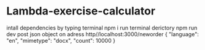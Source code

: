 # Lambda-exercise-calculator
intall dependencies by typing terminal npm i
run terminal derictory npm run dev
post json object on adress http//localhost:3000/neworder
{
	"language": "en",
	"mimetype": "docx",
	"count": 10000
}
